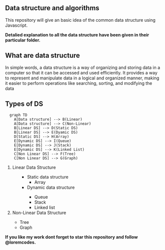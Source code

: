 <h2>Data structure and algorithms</h2>
<p>This repository will give an basic idea of the common data structure using Javascript.</p>

<strong>
    <p>Detalied explanation to all the data structure have been given in their particular folder.</p>
</strong>

## What are data structure

In simple words, a data structure is a way of organizing and storing data in a computer so that it can be accessed and used efficiently. It provides a way to represent and manipulate data in a logical and organized manner, making it easier to perform operations like searching, sorting, and modifying the data

## Types of DS

```mermaid
  graph TD
    A[Data structure] --> B(Linear)
    A[Data structure] --> C(Non-Linear)
    B[Linear DS] --> D(Static DS)
    B[Linear DS] --> E(Dyamic DS)
    D[Static DS] --> H(Array)
    E[Dynamic DS] --> I(Queue)
    E[Dynamic DS] --> J(Stack)
    E[Dynamic DS] --> K(Linked List)
    C[Non Linear DS] --> F(Tree)
    C[Non Linear DS] --> G(Graph)
```

<ol>
    <li>Linear Data Structure</li>


<ul>
<ul>
    <li>
        Static data structure
        <ul>
            <li>Array</li>
        </ul>
    </li>
    <li>
        Dynamic data structure
    </li>
    <ul>
        <li>Queue</li>
        <li>Stack</li>
        <li>Linked list</li>
    </ul>
</ul>    
</ul>

<li>Non-Linear Data Structure</li>
<ul>
    <li>Tree</li>
    <li>Graph</li>
</ul> 
</ol>

<strong>
    <p>If you like my work dont forget to star this repository and follow @loremcodes.</p>
</strong>